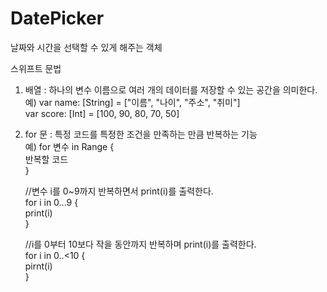 # DatePicker 
날짜와 시간을 선택할 수 있게 해주는 객체  

스위프트 문법   
1. 배열 : 하나의 변수 이름으로 여러 개의 데이터를 저장할 수 있는 공간을 의미한다.    
예) var name: [String] = ["이름", "나이", "주소", "취미"]  
    var score: [Int] = [100, 90, 80, 70, 50]  
    
2. for 문 : 특정 코드를 특정한 조건을 만족하는 만큼 반복하는 기능  
예) for 변수 in Range {  
      반복할 코드  
    }  
      
    //변수 i를 0~9까지 반복하면서 print(i)를 출력한다.  
    for i in 0...9 {     
      print(i)  
    }   
    
    //i를 0부터 10보다 작을 동안까지 반복하며 print(i)를 출력한다.  
    for i in 0..<10 {  
      pirnt(i)  
    }  
